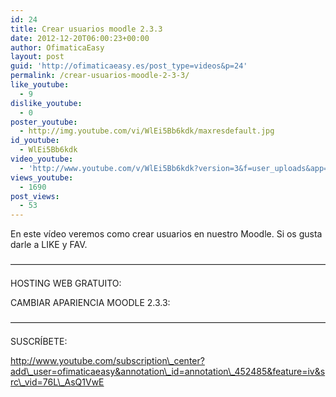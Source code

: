 ```yaml
---
id: 24
title: Crear usuarios moodle 2.3.3
date: 2012-12-20T06:00:23+00:00
author: OfimaticaEasy
layout: post
guid: 'http://ofimaticaeasy.es/post_type=videos&p=24'
permalink: /crear-usuarios-moodle-2-3-3/
like_youtube:
  - 9
dislike_youtube:
  - 0
poster_youtube:
  - http://img.youtube.com/vi/WlEi5Bb6kdk/maxresdefault.jpg
id_youtube:
  - WlEi5Bb6kdk
video_youtube:
  - 'http://www.youtube.com/v/WlEi5Bb6kdk?version=3&f=user_uploads&app=youtube_gdata'
views_youtube:
  - 1690
post_views:
  - 53
---
```

En este vídeo veremos como crear usuarios en nuestro Moodle. Si os gusta darle a LIKE y FAV.

&#8212;&#8212;&#8212;&#8212;&#8212;&#8212;&#8212;&#8212;&#8212;&#8212;&#8212;&#8212;&#8212;&#8212;&#8212;&#8212;&#8212;&#8212;&#8212;&#8212;&#8212;&#8212;&#8212;&#8212;&#8212;&#8212;&#8212;&#8212;&#8212;&#8212;&#8212;&#8212;&#8212;&#8212;&#8212;&#8212;

HOSTING WEB GRATUITO:



CAMBIAR APARIENCIA MOODLE 2.3.3:



&#8212;&#8212;&#8212;&#8212;&#8212;&#8212;&#8212;&#8212;&#8212;&#8212;&#8212;&#8212;&#8212;&#8212;&#8212;&#8212;&#8212;&#8212;&#8212;&#8212;&#8212;&#8212;&#8212;&#8212;&#8212;&#8212;&#8212;&#8212;&#8212;&#8212;&#8212;&#8212;&#8212;&#8212;&#8212;&#8212;

SUSCRÍBETE:

http://www.youtube.com/subscription\_center?add\_user=ofimaticaeasy&annotation\_id=annotation\_452485&feature=iv&src\_vid=76L\_AsQ1VwE